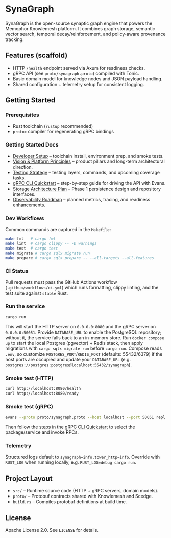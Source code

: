 # SynaGraph

SynaGraph is the open-source synaptic graph engine that powers the Memophor Knowlemesh platform. It combines graph storage, semantic vector search, temporal decay/reinforcement, and policy-aware provenance tracking.

## Features (scaffold)
- HTTP `/health` endpoint served via Axum for readiness checks.
- gRPC API (see `proto/synagraph.proto`) compiled with Tonic.
- Basic domain model for knowledge nodes and JSON payload handling.
- Shared configuration + telemetry setup for consistent logging.

## Getting Started

### Prerequisites
- Rust toolchain (`rustup` recommended)
- `protoc` compiler for regenerating gRPC bindings

### Getting Started Docs
- [Developer Setup](docs/development.md) – toolchain install, environment prep, and smoke tests.
- [Vision & Platform Principles](docs/vision.md) – product pillars and long-term architectural direction.
- [Testing Strategy](docs/testing.md) – testing layers, commands, and upcoming coverage tasks.
- [gRPC CLI Quickstart](docs/grpc_cli.md) – step-by-step guide for driving the API with Evans.
- [Storage Architecture Plan](docs/storage_plan.md) – Phase 1 persistence design and repository interfaces.
- [Observability Roadmap](docs/observability.md) – planned metrics, tracing, and readiness enhancements.

### Dev Workflows

Common commands are captured in the `Makefile`:

```bash
make fmt   # cargo fmt
make lint  # cargo clippy -- -D warnings
make test  # cargo test
make migrate # cargo sqlx migrate run
make prepare # cargo sqlx prepare -- --all-targets --all-features
```

### CI Status

Pull requests must pass the GitHub Actions workflow (`.github/workflows/ci.yml`) which runs formatting, clippy linting, and the test suite against `stable` Rust.

### Run the service
```bash
cargo run
```
This will start the HTTP server on `0.0.0.0:8080` and the gRPC server on `0.0.0.0:50051`.
Provide `DATABASE_URL` to enable the PostgreSQL repository; without it, the service falls back to an in-memory store.
Run `docker compose up` to start the local Postgres (pgvector) + Redis stack, then apply migrations with `cargo sqlx migrate run` before `cargo run`.
Compose reads `.env`, so customize `POSTGRES_PORT`/`REDIS_PORT` (defaults: 55432/6379) if the host ports are occupied and update your `DATABASE_URL` (e.g. `postgres://postgres:postgres@localhost:55432/synagraph`).

### Smoke test (HTTP)
```bash
curl http://localhost:8080/health
curl http://localhost:8080/ready
```

### Smoke test (gRPC)
```bash
evans --proto proto/synagraph.proto --host localhost --port 50051 repl
```
Then follow the steps in the [gRPC CLI Quickstart](docs/grpc_cli.md) to select the package/service and invoke RPCs.

### Telemetry

Structured logs default to `synagraph=info,tower_http=info`. Override with `RUST_LOG` when running locally, e.g. `RUST_LOG=debug cargo run`.

## Project Layout
- `src/` – Runtime source code (HTTP + gRPC servers, domain models).
- `proto/` – Protobuf contracts shared with Knowlemesh and Scedge.
- `build.rs` – Compiles protobuf definitions at build time.

## License

Apache License 2.0. See `LICENSE` for details.
